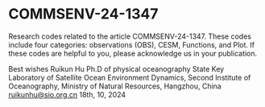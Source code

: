 # COMMSENV-24-1347
Research codes related to the article COMMSENV-24-1347. 
These codes include four categories: observations (OBS), CESM, Functions, and Plot.
If these codes are helpful to you, please acknowledge us in your publication.

Best wishes
Ruikun Hu
Ph.D of physical oceanography
State Key Laboratory of Satellite Ocean Environment Dynamics, 
Second Institute of Oceanography, Ministry of Natural Resources, Hangzhou, China
ruikunhu@sio.org.cn
18th, 10, 2024
